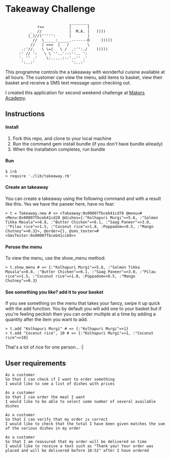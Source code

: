 Takeaway Challenge
==================
```
                            _________
              r==           |       |
           _  //            |  M.A. |   ))))
          |_)//(''''':      |       |
            //  \_____:_____.-------D     )))))
           //   | ===  |   /        \
       .:'//.   \ \=|   \ /  .:'':./    )))))
      :' // ':   \ \ ''..'--:'-.. ':
      '. '' .'    \:.....:--'.-'' .'
       ':..:'                ':..:'

 ```

This programme controls the a takeaway with wonderful cuisine available at all hours. The customer can view the menu, add items to basket, view their basket and receive a SMS text message upon checking out. 

I created this application for second weekend challenge at [Makers Academy](https://github.com/makersacademy).


## Instructions

#### Install ####

1. Fork this repo, and clone to your local machine
2. Run the command gem install bundle (if you don't have bundle already)
3. When the installation completes, run bundle

#### Run ####

```Shell
$ irb
> require './lib/takeaway.rb'
```

#### Create an takeaway ####

You can create a takeaway using the following command and with a result like this. Yes we have the paneer here, have no fear:

```Shell
> t = Takeaway.new # => <Takeaway:0x00007fbceb41cd78 @menu=#<Menu:0x00007fbceb41cd28 @dishes={:"Kolhapuri Murgi"=>5.6, :"Salmon Tikka Masala"=>8.8, :"Butter Chicken"=>6.1, :"Saag Paneer"=>3.0, :"Pilau rice"=>1.5, :"Coconut rice"=>1.8, :Poppadom=>0.5, :"Mango Chutney"=>0.3}>, @order={}, @sms_texter=#<SmsTexter:0x00007fbceb41ccb0>> 
```

#### Peruse the menu ####

To view the menu, use the show_menu method:

```Shell
> t.show_menu # => {:"Kolhapuri Murgi"=>5.6, :"Salmon Tikka Masala"=>8.8, :"Butter Chicken"=>6.1, :"Saag Paneer"=>3.0, :"Pilau rice"=>1.5, :"Coconut rice"=>1.8, :Poppadom=>0.5, :"Mango Chutney"=>0.3}
```

#### See something you like? add it to your basket ####

If you see something on the menu that takes your fancy, swipe it up quick with the add function. You by default you will add one to your basket but if you're feeling peckish then you can order multiple at a time by adding a quantity after the item you want to add.

```Shell
> t.add "Kolhapuri Murgi" # => {:"Kolhapuri Murgi"=>1}
> t.add "Coconut rice", 10 # => {:"Kolhapuri Murgi"=>1, :"Coconut rice"=>10} 
```
That's a lot of rice for one person... :|

## User requirements

```
As a customer
So that I can check if I want to order something
I would like to see a list of dishes with prices

As a customer
So that I can order the meal I want
I would like to be able to select some number of several available dishes

As a customer
So that I can verify that my order is correct
I would like to check that the total I have been given matches the sum of the various dishes in my order

As a customer
So that I am reassured that my order will be delivered on time
I would like to receive a text such as "Thank you! Your order was placed and will be delivered before 18:52" after I have ordered
```
